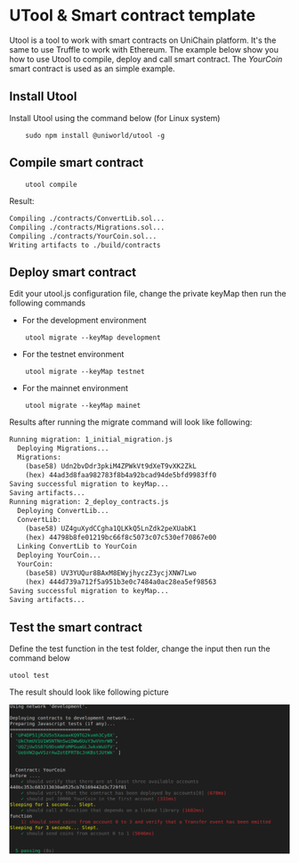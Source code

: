 # UTool & Smart contract template 
Utool is a tool to work with smart contracts on UniChain platform. It's the same to use Truffle to work with Ethereum.
The example below show you how to use Utool to compile, deploy and call smart contract. The *YourCoin* smart contract is used as an simple example.

## Install Utool
Install Utool using the command below (for Linux system)
```
    sudo npm install @uniworld/utool -g
```

## Compile smart contract
```
    utool compile
```

Result: 
```
Compiling ./contracts/ConvertLib.sol...
Compiling ./contracts/Migrations.sol...
Compiling ./contracts/YourCoin.sol...
Writing artifacts to ./build/contracts
```

## Deploy smart contract
Edit your utool.js configuration file, change the private keyMap then run the following commands

 - For the development environment
```
    utool migrate --keyMap development 
```
 - For the testnet environment
```
    utool migrate --keyMap testnet 
```
 - For the mainnet environment
```
    utool migrate --keyMap mainet 
```

Results after running the migrate command will look like following:
```
Running migration: 1_initial_migration.js
  Deploying Migrations...
  Migrations:
    (base58) Udn2bvDdr3pkiM4ZPWkVt9dXeT9vXK2ZkL
    (hex) 44ad3d8faa982783f8b4a92bcad94de5bfd9983ff0
Saving successful migration to keyMap...
Saving artifacts...
Running migration: 2_deploy_contracts.js
  Deploying ConvertLib...
  ConvertLib:
    (base58) UZ4guXydCCgha1QLKkQ5LnZdk2peXUabK1
    (hex) 44798b8fe01219bc66f8c5073c07c530ef70867e00
  Linking ConvertLib to YourCoin
  Deploying YourCoin...
  YourCoin:
    (base58) UV3YUQur8BAxM8EWyjhyczZ3ycjXNW7Lwo
    (hex) 444d739a712f5a951b3e0c7484a0ac28ea5ef98563
Saving successful migration to keyMap...
Saving artifacts...
```
## Test the smart contract
Define the test function in the test folder, change the input then run the command below

```
utool test
```
The result should look like following picture

![test smart contract result](./images/migrate_smart_contract.png)





